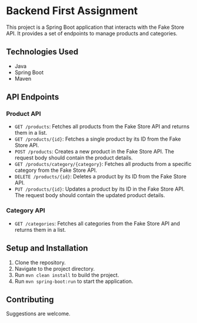 # Backend First Assignment

This project is a Spring Boot application that interacts with the Fake Store API. It provides a set of endpoints to manage products and categories.

## Technologies Used
- Java
- Spring Boot
- Maven

## API Endpoints

### Product API

- `GET /products`: Fetches all products from the Fake Store API and returns them in a list.
- `GET /products/{id}`: Fetches a single product by its ID from the Fake Store API.
- `POST /products`: Creates a new product in the Fake Store API. The request body should contain the product details.
- `GET /products/category/{category}`: Fetches all products from a specific category from the Fake Store API.
- `DELETE /products/{id}`: Deletes a product by its ID from the Fake Store API.
- `PUT /products/{id}`: Updates a product by its ID in the Fake Store API. The request body should contain the updated product details.

### Category API

- `GET /categories`: Fetches all categories from the Fake Store API and returns them in a list.

## Setup and Installation

1. Clone the repository.
2. Navigate to the project directory.
3. Run `mvn clean install` to build the project.
4. Run `mvn spring-boot:run` to start the application.

## Contributing

Suggestions are welcome.
